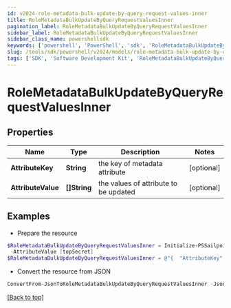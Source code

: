 ```yaml
---
id: v2024-role-metadata-bulk-update-by-query-request-values-inner
title: RoleMetadataBulkUpdateByQueryRequestValuesInner
pagination_label: RoleMetadataBulkUpdateByQueryRequestValuesInner
sidebar_label: RoleMetadataBulkUpdateByQueryRequestValuesInner
sidebar_class_name: powershellsdk
keywords: ['powershell', 'PowerShell', 'sdk', 'RoleMetadataBulkUpdateByQueryRequestValuesInner', 'V2024RoleMetadataBulkUpdateByQueryRequestValuesInner'] 
slug: /tools/sdk/powershell/v2024/models/role-metadata-bulk-update-by-query-request-values-inner
tags: ['SDK', 'Software Development Kit', 'RoleMetadataBulkUpdateByQueryRequestValuesInner', 'V2024RoleMetadataBulkUpdateByQueryRequestValuesInner']
---
```



# RoleMetadataBulkUpdateByQueryRequestValuesInner

## Properties

Name | Type | Description | Notes
------------ | ------------- | ------------- | -------------
**AttributeKey** | **String** | the key of metadata attribute | [optional] 
**AttributeValue** | **[]String** | the values of attribute to be updated | [optional] 

## Examples

- Prepare the resource
```powershell
$RoleMetadataBulkUpdateByQueryRequestValuesInner = Initialize-PSSailpoint.V2024RoleMetadataBulkUpdateByQueryRequestValuesInner  -AttributeKey iscFederalClassifications `
 -AttributeValue [topSecret]
$RoleMetadataBulkUpdateByQueryRequestValuesInner = @"{  "AttributeKey": "iscFederalClassifications", "AttributeValue": ["topSecret"] }"@
```

- Convert the resource from JSON
```powershell
ConvertFrom-JsonToRoleMetadataBulkUpdateByQueryRequestValuesInner -Json $RoleMetadataBulkUpdateByQueryRequestValuesInner
```


[[Back to top]](#) 

